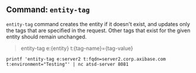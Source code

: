 ## Command: `entity-tag`

`entity-tag` command creates the entity if it doesn't exist, and updates only the tags that are specified in the request.
Other tags that exist for the given entity should remain unchanged.

> entity-tag e:{entity} t:{tag-name}={tag-value}

```
printf 'entity-tag e:server2 t:fqdn=server2.corp.axibase.com t:environment="Testing"' | nc atsd-server 8081
```
